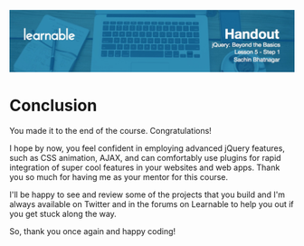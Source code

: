 ![](headers/Sachin_Lesson_5.1.jpg)
# Conclusion

You made it to the end of the course. Congratulations!

I hope by now, you feel confident in employing advanced jQuery features, such as CSS animation, AJAX, and can comfortably use plugins for rapid integration of super cool features in your websites and web apps. Thank you so much for having me as your mentor for this course.

I'll be happy to see and review some of the projects that you build and I'm always available on Twitter and in the forums on Learnable to help you out if you get stuck along the way.

So, thank you once again and happy coding!